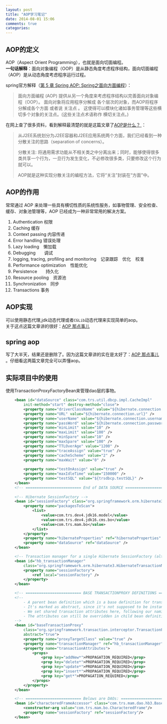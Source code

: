```yaml
---
layout: post
title: "AOP学习笔记"
date: 2014-08-01 15:06
comments: true
categories: 
---
```


## AOP的定义
AOP（Aspect Orient Programming），也就是面向切面编程。  
__一句话解释__：面向对象编程（OOP）是从静态角度考虑程序结构，面向切面编程（AOP）是从动态角度考虑程序运行过程。<!--more-->   

spring官方解释（[第 5 章 Spring AOP: Spring之面向方面编程](http://oss.org.cn/ossdocs/framework/spring/zh-cn/aop.html)）：  
>面向方面编程 (AOP) 提供从另一个角度来考虑程序结构以完善面向对象编程（OOP）。 面向对象将应用程序分解成 各个层次的对象，而AOP将程序分解成各个方面 或者说 关注点 。 这使得可以模块化诸如事务管理等这些横切多个对象的关注点。(这些关注点术语称作 横切关注点。)

在网上查了很多资料，看到解释最清楚的就是这篇文章了[AOP是什么？ ](http://www.jdon.com/AOPdesign/jdon-aop.htm)：  
>从J2EE系统划分为J2EE容器和J2EE应用系统两个方面，我们已经看到一种分散关注的思路（separation of concerns）。  
>
>分散关注:  将通用需求功能从不相关类之中分离出来；同时，能够使得很多类共享一个行为，一旦行为发生变化，不必修改很多类，只要修改这个行为就可以。
>
>AOP就是这种实现分散关注的编程方法，它将“关注”封装在“方面”中。

## AOP的作用
常常通过 AOP 来处理一些具有横切性质的系统性服务，如事物管理、安全检查、缓存、对象池管理等，AOP 已经成为一种非常常用的解决方案。  
1. Authentication 权限  
2. Caching 缓存  
3. Context passing 内容传递  
4. Error handling 错误处理  
5. Lazy loading　懒加载  
6. Debugging　　调试  
7. logging, tracing, profiling and monitoring　记录跟踪　优化　校准   
8. Performance optimization　性能优化  
9. Persistence　　持久化   
10. Resource pooling　资源池   
11. Synchronization　同步   
12. Transactions 事务

## AOP实现
可以使用静态代理,jdk动态代理或者`CGLib`动态代理来实现简单的aop。  
关于这点这篇文章讲的很好：[AOP 那点事儿](http://my.oschina.net/huangyong/blog/161338)  

## spring aop
写了大半天，结果还是删除了。因为这篇文章讲的实在是太好了：[AOP 那点事儿](http://my.oschina.net/huangyong/blog/161338)  。仔细看这两篇文章完全可以弄懂aop。 

## 实际项目中的使用

使用TransactionProxyFactoryBean来管理dao层的事物。


```xml
	<bean id="dataSource" class="com.trs.util.dbcp.impl.CacheImpl"
		init-method="start" destroy-method="close">
		<property name="driverClassName" value="${hibernate.connection.driver_class}" />
		<property name="URL" value="${hibernate.connection.url}" />
		<property name="userName" value="${hibernate.connection.username}" />
		<property name="passWord" value="${hibernate.connection.password}" />
		<property name="minLimit" value="10" />
		<property name="maxLimit" value="100" />
		<property name="minSpare" value="10" />
		<property name="maxSpare" value="100" />
		<property name="TTLOverAge" value="1200" />
		<property name="traceAssign" value="true" />
		<property name="cacheScheme" value="2" />
		<property name="maxWait" value="0" />
		
		<property name="testOnAssign" value="true" />
		<property name="maxIdleTime" value="150000" />
		<property name="testSQL" value="${trsdbcp.testSQL}" />
	</bean>
	<!-- ========================= End of DATA SOURCE ========================= -->
	
	<!-- Hibernate SessionFactory -->
	<bean id="sessionFactory" class="org.springframework.orm.hibernate3.annotation.AnnotationSessionFactoryBean">
		<property name="packagesToScan">
			<list>
				<value>com.trs.dev4.jdk16.model</value>
				<value>com.trs.dev4.jdk16.cms.bo</value>
				<value>com.trs.mam.bo</value>
			</list>
		</property>
		<property name="hibernateProperties" ref="hibernateProperties" />
		<property name="dataSource" ref="dataSource" />
	</bean>

	<!-- Transaction manager for a single Hibernate SessionFactory (alternative to JTA) -->
	<bean id="hb_transactionManager"
		class="org.springframework.orm.hibernate3.HibernateTransactionManager">
		<property name="sessionFactory">
			<ref local="sessionFactory" />
		</property>
	</bean>

	<!-- ========================= BASE TRANSACTIONPROXY DEFINITIONS ======================== -->
	<!--
		- A parent bean definition which is a base definition for transaction proxies.
		- It's marked as abstract, since it's not supposed to be instantiated itself.
		- We set shared transaction attributes here, following our naming patterns.
		- The attributes can still be overridden in child bean definitions.
	-->
	<bean id="baseTransactionProxy"
		class="org.springframework.transaction.interceptor.TransactionProxyFactoryBean"
		abstract="true">
		<property name="proxyTargetClass" value="true" />
		<property name="transactionManager" ref="hb_transactionManager" />
		<property name="transactionAttributes">
			<props>
				<prop key="addNew*">PROPAGATION_REQUIRED</prop>
				<prop key="delete*">PROPAGATION_REQUIRED</prop>
				<prop key="update*">PROPAGATION_REQUIRED</prop>
				<prop key="insert*">PROPAGATION_REQUIRED</prop>
				<prop key="get*">PROPAGATION_REQUIRED</prop>
			</props>
		</property>
	</bean>

	<!-- ========================= Belows are DAOs: ========================= -->
	<bean id="characteredFrameAccessor" class="com.trs.mam.dao.hb3.BaseAccessor">
		<constructor-arg value="com.trs.mam.bo.CharacteredFrame"/>
		<property name="sessionFactory" ref="sessionFactory"/>
	</bean>
```
